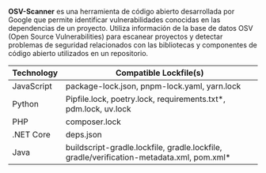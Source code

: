 **OSV-Scanner** es una herramienta de código abierto desarrollada por Google que permite identificar vulnerabilidades conocidas en las dependencias de un proyecto. Utiliza información de la base de datos OSV (Open Source Vulnerabilities) para escanear proyectos y detectar problemas de seguridad relacionados con las bibliotecas y componentes de código abierto utilizados en un repositorio.

| **Technology** | **Compatible Lockfile(s)**                                        |
|----------------|--------------------------------------------------------------------|
| JavaScript     | package-lock.json, pnpm-lock.yaml, yarn.lock                       |
| Python         | Pipfile.lock, poetry.lock, requirements.txt*, pdm.lock, uv.lock    |
| PHP            | composer.lock                                                     |
| .NET Core      | deps.json                                                         |
| Java           | buildscript-gradle.lockfile, gradle.lockfile, gradle/verification-metadata.xml, pom.xml* |
